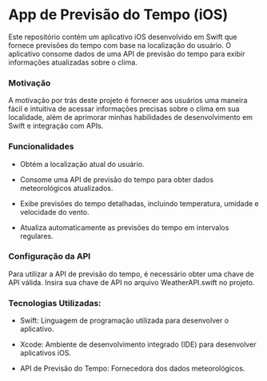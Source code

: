 # App de Previsão do Tempo (iOS)
<p>Este repositório contém um aplicativo iOS desenvolvido em Swift que fornece previsões do tempo com base na 
  localização do usuário. O aplicativo consome dados de uma API de previsão do tempo para exibir informações 
  atualizadas sobre o clima.</p>

<h3>Motivação</h3>
<p>A motivação por trás deste projeto é fornecer aos usuários uma maneira fácil e intuitiva de 
  acessar informações precisas sobre o clima em sua localidade, além de aprimorar minhas habilidades 
  de desenvolvimento em Swift e integração com APIs.</p>

<h3>Funcionalidades</h3>
<ul>
  <li><p>Obtém a localização atual do usuário.</p></li>
  <li><p>Consome uma API de previsão do tempo para obter dados meteorológicos atualizados.</p></li>
  <li><p>Exibe previsões do tempo detalhadas, incluindo temperatura, umidade e velocidade do vento.</p></li>
  <li><p>Atualiza automaticamente as previsões do tempo em intervalos regulares.</p></li>
</ul>

<h3>Configuração da API</h3>
<p>Para utilizar a API de previsão do tempo, é necessário obter uma chave de API válida. 
  Insira sua chave de API no arquivo WeatherAPI.swift no projeto.</p>

<h3>Tecnologias Utilizadas:</h3>
<ul>
  <li><p>Swift: Linguagem de programação utilizada para desenvolver o aplicativo.</p></li>
  <li><p>Xcode: Ambiente de desenvolvimento integrado (IDE) para desenvolver aplicativos iOS.</p></li>
  <li><p>API de Previsão do Tempo: Fornecedora dos dados meteorológicos.</p></li>
</ul>
